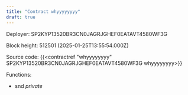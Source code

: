 ```yaml
---
title: "Contract whyyyyyyyy"
draft: true
---
```

Deployer: SP2KYP13520BR3CN0JAGRJGHEF0EATAVT4580WF3G


 



Block height: 512501 (2025-01-25T13:55:54.000Z)

Source code: {{<contractref "whyyyyyyyy" SP2KYP13520BR3CN0JAGRJGHEF0EATAVT4580WF3G whyyyyyyyy>}}

Functions:

* snd _private_
